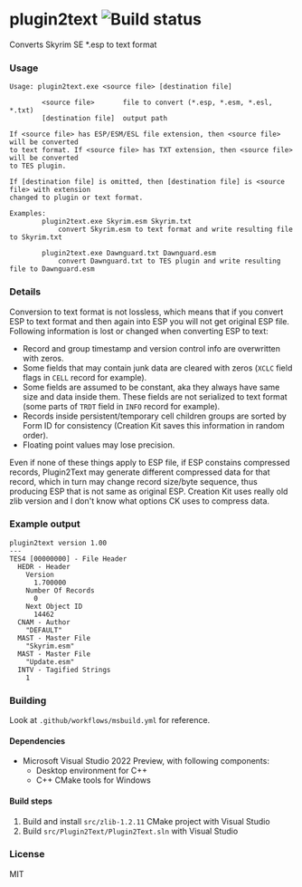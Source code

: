# plugin2text ![Build status](https://github.com/miere43/plugin2text/actions/workflows/msbuild.yml/badge.svg)
Converts Skyrim SE *.esp to text format 

### Usage
```
Usage: plugin2text.exe <source file> [destination file]
        
        <source file>       file to convert (*.esp, *.esm, *.esl, *.txt)
        [destination file]  output path
        
If <source file> has ESP/ESM/ESL file extension, then <source file> will be converted
to text format. If <source file> has TXT extension, then <source file> will be converted
to TES plugin.
        
If [destination file] is omitted, then [destination file] is <source file> with extension
changed to plugin or text format.
        
Examples:
        plugin2text.exe Skyrim.esm Skyrim.txt
            convert Skyrim.esm to text format and write resulting file to Skyrim.txt
        
        plugin2text.exe Dawnguard.txt Dawnguard.esm
            convert Dawnguard.txt to TES plugin and write resulting file to Dawnguard.esm
```

### Details
Conversion to text format is not lossless, which means that if you convert ESP to text format and then again into ESP you will not get original ESP file.
Following information is lost or changed when converting ESP to text:

* Record and group timestamp and version control info are overwritten with zeros.
* Some fields that may contain junk data are cleared with zeros (`XCLC` field flags in `CELL` record for example).
* Some fields are assumed to be constant, aka they always have same size and data inside them. These fields are not serialized to text format (some parts of `TRDT` field in `INFO` record for example).
* Records inside persistent/temporary cell children groups are sorted by Form ID for consistency (Creation Kit saves this information in random order).
* Floating point values may lose precision.

Even if none of these things apply to ESP file, if ESP constains compressed records, Plugin2Text may generate different compressed data for that record, 
which in turn may change record size/byte sequence, thus producing ESP that is not same as original ESP. Creation Kit uses really old zlib version and
I don't know what options CK uses to compress data.

### Example output
```
plugin2text version 1.00
---
TES4 [00000000] - File Header
  HEDR - Header
    Version
      1.700000
    Number Of Records
      0
    Next Object ID
      14462
  CNAM - Author
    "DEFAULT"
  MAST - Master File
    "Skyrim.esm"
  MAST - Master File
    "Update.esm"
  INTV - Tagified Strings
    1
```

### Building
Look at `.github/workflows/msbuild.yml` for reference.

#### Dependencies
* Microsoft Visual Studio 2022 Preview, with following components:
    * Desktop environment for C++
    * C++ CMake tools for Windows

#### Build steps
1. Build and install `src/zlib-1.2.11` CMake project with Visual Studio
2. Build `src/Plugin2Text/Plugin2Text.sln` with Visual Studio

### License
MIT
